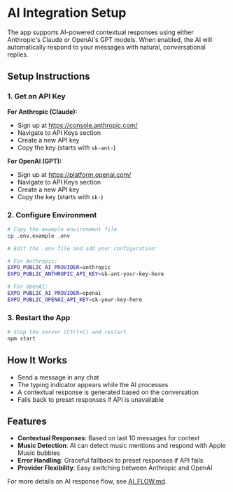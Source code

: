 # AI Integration Setup

The app supports AI-powered contextual responses using either Anthropic's Claude or OpenAI's GPT models. When enabled, the AI will automatically respond to your messages with natural, conversational replies.

## Setup Instructions

### 1. Get an API Key

**For Anthropic (Claude):**

- Sign up at https://console.anthropic.com/
- Navigate to API Keys section
- Create a new API key
- Copy the key (starts with `sk-ant-`)

**For OpenAI (GPT):**

- Sign up at https://platform.openai.com/
- Navigate to API Keys section
- Create a new API key
- Copy the key (starts with `sk-`)

### 2. Configure Environment

```bash
# Copy the example environment file
cp .env.example .env

# Edit the .env file and add your configuration:

# For Anthropic:
EXPO_PUBLIC_AI_PROVIDER=anthropic
EXPO_PUBLIC_ANTHROPIC_API_KEY=sk-ant-your-key-here

# For OpenAI:
EXPO_PUBLIC_AI_PROVIDER=openai
EXPO_PUBLIC_OPENAI_API_KEY=sk-your-key-here
```

### 3. Restart the App

```bash
# Stop the server (Ctrl+C) and restart
npm start
```

## How It Works

- Send a message in any chat
- The typing indicator appears while the AI processes
- A contextual response is generated based on the conversation
- Falls back to preset responses if API is unavailable

## Features

- **Contextual Responses**: Based on last 10 messages for context
- **Music Detection**: AI can detect music mentions and respond with Apple Music bubbles
- **Error Handling**: Graceful fallback to preset responses if API fails
- **Provider Flexibility**: Easy switching between Anthropic and OpenAI

For more details on AI response flow, see [AI_FLOW.md](./AI_FLOW.md).
